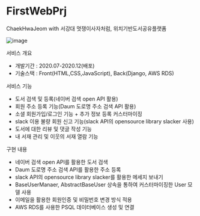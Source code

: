 # FirstWebPrj
ChaekHwaJeom with 서강대 멋쟁이사자처럼, 위치기반도서공유플랫폼

![image](https://user-images.githubusercontent.com/55684184/113016696-b36a5680-91b9-11eb-8e56-6c9262845f70.png)


서비스 개요
 - 개발기간 : 2020.07-2020.12(배포)
 - 기술스택 : Front(HTML,CSS,JavaScript), Back(Django, AWS RDS)

서비스 기능
 - 도서 검색 및 등록(네이버 검색 open API 활용)
 - 회원 주소 등록 기능(Daum 도로명 주소 검색 API 활용)
 - 소셜 회원가입/로그인 기능 + 추가 정보 등록 커스터마이징
 - slack 이용 불량 회원 신고 기능(slack API의 opensource library slacker 사용)
 - 도서에 대한 리뷰 및 댓글 작성 기능
 - 내 서재 관리 및 이웃의 서재 열람 기능

구현 내용
 - 네이버 검색 open API를 활용한 도서 검색
 - Daum 도로명 주소 검색 API를 활용한 주소 등록
 - slack API의 opensource library slacker를 활용한 메세지 보내기
 - BaseUserManaer, AbstractBaseUser 상속을 통하여 커스터마이징한 User 모델 사용
 - 이메일을 활용한 회원인증 및 비밀번호 변경 방식 적용
 - AWS RDS를 사용한 PSQL 데이터베이스 생성 및 연결

